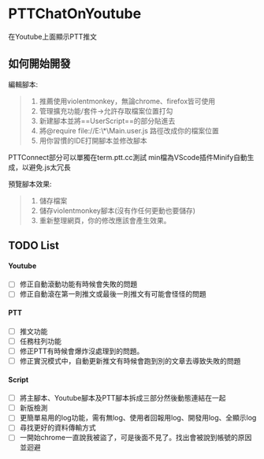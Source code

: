 # PTTChatOnYoutube
在Youtube上面顯示PTT推文

## 如何開始開發
編輯腳本:
>1. 推薦使用violentmonkey，無論chrome、firefox皆可使用
>2. 管理擴充功能/套件->允許存取檔案位置打勾
>3. 新建腳本並將\=\=UserScript\=\=的部分貼進去
>4. 將@require file://E:\\*\Main.user.js 路徑改成你的檔案位置
>5. 用你習慣的IDE打開腳本並修改腳本

PTTConnect部分可以單獨在term.ptt.cc測試
min檔為VScode插件Minify自動生成，以避免.js太冗長

預覽腳本效果:
>1. 儲存檔案
>2. 儲存violentmonkey腳本(沒有作任何更動也要儲存)
>3. 重新整理網頁，你的修改應該會產生效果。

## TODO List
#### Youtube
- [ ] 修正自動滾動功能有時候會失敗的問題
- [ ] 修正自動滾在第一則推文或最後一則推文有可能會怪怪的問題

#### PTT
- [ ] 推文功能
- [ ] 任務柱列功能
- [ ] 修正PTT有時候會爆炸沒處理到的問題。
- [ ] 修正實況模式中，自動更新推文有時候會跑到別的文章去導致失敗的問題

#### Script
- [ ] 將主腳本、Youtube腳本及PTT腳本拆成三部分然後動態連結在一起
- [ ] 新版檢測
- [ ] 更簡單易用的log功能，需有無log、使用者回報用log、開發用log、全顯示log
- [ ] 尋找更好的資料傳輸方式
- [ ] 一開始chrome一直說我被盜了，可是後面不見了。找出會被說到帳號的原因並迴避